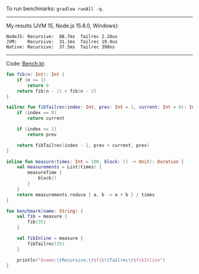 
To run benchmarks: `gradlew runAll -q`.

<hr/>

My results (JVM 15, Node.js 15.8.0, Windows):
```
NodeJS: Recursive:  88.7ms  Tailrec 2.28us
JVM:    Recursive:  31.1ms  Tailrec 19.9us
Native: Recursive:  37.5ms  Tailrec 398ns
```

<hr/>

Code: [Bench.kt](src/commonMain/kotlin/com/rnett/benchmark/Bench.kt):
```kotlin
fun fib(n: Int): Int {
    if (n <= 1)
        return 0
    return fib(n - 1) + fib(n - 2)
}

tailrec fun fibTailrec(index: Int, prev: Int = 1, current: Int = 0): Int {
    if (index == 0)
        return current

    if (index == 1)
        return prev

    return fibTailrec(index - 1, prev + current, prev)
}

inline fun measure(times: Int = 100, block: () -> Unit): Duration {
    val measurements = List(times) {
        measureTime {
            block()
        }
    }
    return measurements.reduce { a, b -> a + b } / times
}

fun benchmark(name: String) {
    val fib = measure {
        fib(35)
    }

    val fibInline = measure {
        fibTailrec(35)
    }

    println("$name:\tRecursive:\t$fib\tTailrec\t$fibInline")
}
```
